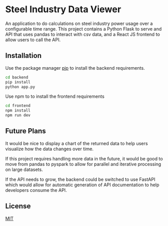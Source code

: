 # Steel Industry Data Viewer

An application to do calculations on steel industry power usage over a configurable time range. This project contains a Python Flask to serve and API that uses pandas to interact with csv data, and a React JS frontend to allow users to call the API.

## Installation

Use the package manager [pip](https://pip.pypa.io/en/stable/) to install the backend requirements.

```bash
cd backend
pip install
python app.py
```
Use npm to to install the frontend requirements
```bash
cd frontend
npm install
npm run dev
```

## Future Plans
It would be nice to display a chart of the returned data to help users visualize how the data changes over time.

If this project requires handling more data in the future, it would be good to move from pandas to pyspark to allow for parallel and iterative processing on large datasets.

If the API needs to grow, the backend could be switched to use FastAPI which would allow for automatic generation of API documentation to help developers consume the API.

## License

[MIT](https://choosealicense.com/licenses/mit/)